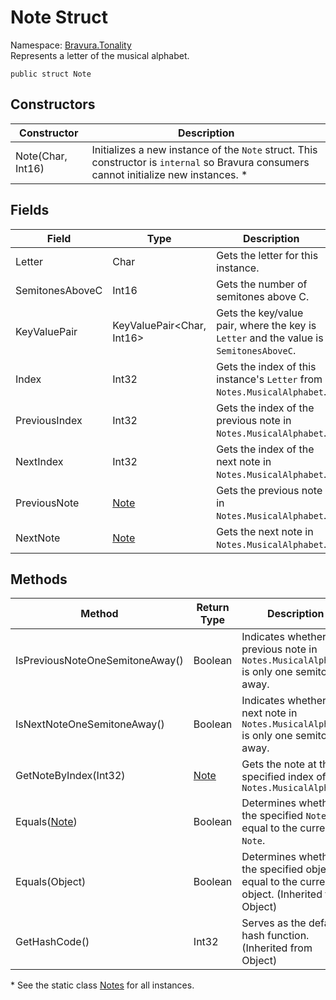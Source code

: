 # Note Struct

Namespace: [Bravura.Tonality](./Bravura.Tonality.md)<br/>
Represents a letter of the musical alphabet.

```
public struct Note
```

## Constructors
| Constructor | Description |
| --- | --- |
| Note(Char, Int16) | Initializes a new instance of the `Note` struct. This constructor is `internal` so Bravura consumers cannot initialize new instances. * |

## Fields
| Field | Type | Description |
| --- | --- | --- |
| Letter | Char | Gets the letter for this instance. |
| SemitonesAboveC | Int16 | Gets the number of semitones above C. |
| KeyValuePair | KeyValuePair<Char, Int16> | Gets the key/value pair, where the key is `Letter` and the value is `SemitonesAboveC`. |
| Index | Int32 | Gets the index of this instance's `Letter` from `Notes.MusicalAlphabet`. |
| PreviousIndex | Int32 | Gets the index of the previous note in `Notes.MusicalAlphabet`. |
| NextIndex | Int32 | Gets the index of the next note in `Notes.MusicalAlphabet`. |
| PreviousNote | [Note](./) | Gets the previous note in `Notes.MusicalAlphabet`. |
| NextNote | [Note](./) | Gets the next note in `Notes.MusicalAlphabet`. |

## Methods
| Method | Return Type | Description |
| --- | --- | --- |
| IsPreviousNoteOneSemitoneAway() | Boolean | Indicates whether the previous note in `Notes.MusicalAlphabet` is only one semitone away. |
| IsNextNoteOneSemitoneAway() | Boolean | Indicates whether the next note in `Notes.MusicalAlphabet` is only one semitone away. |
| GetNoteByIndex(Int32) | [Note](./) | Gets the note at the specified index of `Notes.MusicalAlphabet` |
| Equals([Note](./)) | Boolean | Determines whether the specified `Note` is equal to the current `Note`. |
| Equals(Object) | Boolean | Determines whether the specified object is equal to the current object. (Inherited from Object) |
| GetHashCode() | Int32 | Serves as the default hash function. (Inherited from Object) |

\* See the static class [Notes](/docs/Notes.md) for all instances.
